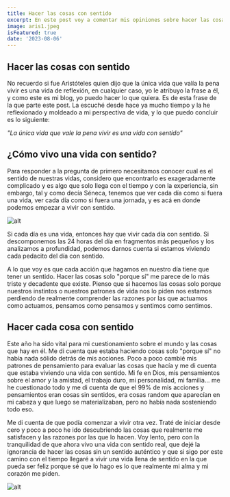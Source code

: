 ```yaml
---
title: Hacer las cosas con sentido
excerpt: En este post voy a comentar mis opiniones sobre hacer las cosas con sentido y lo que esto representa en nuestras vidas
image: aris1.jpeg
isFeatured: true
date: '2023-08-06'
---
```


## Hacer las cosas con sentido

No recuerdo si fue Aristóteles quien dijo que la única vida que valía la pena vivir es una vida de reflexión, en cualquier caso, yo le atribuyo la frase a él, y como este es mi blog, yo puedo hacer lo que quiera. Es de esta frase de la que parte este post. La escuché desde hace ya mucho tiempo y la he reflexionado y moldeado a mi perspectiva de vida, y lo que puedo concluir es lo siguiente:

*"La única vida que vale la pena vivir es una vida con sentido"*

## ¿Cómo vivo una vida con sentido?

Para responder a la pregunta de primero necesitamos conocer cual es el sentido de nuestras vidas, considero que encontrarlo es exageradamente complicado y es algo que solo llega con el tiempo y con la experiencia, sin embargo, tal y como decía Séneca, tenemos que ver cada día como si fuera una vida, ver cada día como si fuera una jornada, y es acá en donde podemos empezar a vivir con sentido.

![alt](aris2.jpg)


Si cada día es una vida, entonces hay que vivir cada día con sentido. Si descomponemos las 24 horas del día en fragmentos más pequeños y los analizamos a profundidad, podemos darnos cuenta si estamos viviendo cada pedacito del día con sentido.

A lo que voy es que cada acción que hagamos en nuestro día tiene que tener un sentido. Hacer las cosas solo "porque sí" me parece de lo más triste y decadente que existe. Pienso que si hacemos las cosas solo porque nuestros instintos o nuestros patrones de vida nos lo piden nos estamos perdiendo de realmente comprender las razones por las que actuamos como actuamos, pensamos como pensamos y sentimos como sentimos.

## Hacer cada cosa con sentido

Este año ha sido vital para mi cuestionamiento sobre el mundo y las cosas que hay en él. Me di cuenta que estaba haciendo cosas solo "porque sí" no había nada sólido detrás de mis acciones. Poco a poco cambié mis patrones de pensamiento para evaluar las cosas que hacía y me di cuenta que estaba viviendo una vida con sentido. Mi fe en Dios, mis pensamientos sobre el amor y la amistad, el trabajo duro, mi personalidad, mi familia... me he cuestionado todo y me di cuenta de que el 99% de mis acciones y pensamientos eran cosas sin sentidos, era cosas random que aparecían en mi cabeza y que luego se materializaban, pero no había nada sosteniendo todo eso.

Me di cuenta de que podía comenzar a vivir otra vez. Traté de iniciar desde cero y poco a poco he ido descubriendo las cosas que realmente me satisfacen y las razones por las que lo hacen. Voy lento, pero con la tranquilidad de que ahora vivo una vida con sentido real, que dejé la ignorancia de hacer las cosas sin un sentido auténtico y que si sigo por este camino con el tiempo llegaré a vivir una vida llena de sentido en la que pueda ser feliz porque sé que lo hago es lo que realmente mi alma y mi corazón me piden.

![alt](aris3.jpg)
